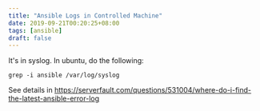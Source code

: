 ```yaml
---
title: "Ansible Logs in Controlled Machine"
date: 2019-09-21T00:20:25+08:00
tags: [ansible]
draft: false
---
```


It's in syslog. In ubuntu, do the following:

```
grep -i ansible /var/log/syslog
```
See details in https://serverfault.com/questions/531004/where-do-i-find-the-latest-ansible-error-log

